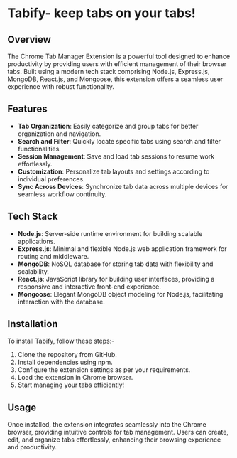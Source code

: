 
# Tabify- keep tabs on your tabs!

## Overview
The Chrome Tab Manager Extension is a powerful tool designed to enhance productivity by providing users with efficient management of their browser tabs. Built using a modern tech stack comprising Node.js, Express.js, MongoDB, React.js, and Mongoose, this extension offers a seamless user experience with robust functionality.

## Features
- **Tab Organization**: Easily categorize and group tabs for better organization and navigation.
- **Search and Filter**: Quickly locate specific tabs using search and filter functionalities.
- **Session Management**: Save and load tab sessions to resume work effortlessly.
- **Customization**: Personalize tab layouts and settings according to individual preferences.
- **Sync Across Devices**: Synchronize tab data across multiple devices for seamless workflow continuity.

## Tech Stack
- **Node.js**: Server-side runtime environment for building scalable applications.
- **Express.js**: Minimal and flexible Node.js web application framework for routing and middleware.
- **MongoDB**: NoSQL database for storing tab data with flexibility and scalability.
- **React.js**: JavaScript library for building user interfaces, providing a responsive and interactive front-end experience.
- **Mongoose**: Elegant MongoDB object modeling for Node.js, facilitating interaction with the database.

## Installation
To install Tabify, follow these steps:-
1. Clone the repository from GitHub.
2. Install dependencies using npm.
3. Configure the extension settings as per your requirements.
4. Load the extension in Chrome browser.
5. Start managing your tabs efficiently!

## Usage
Once installed, the extension integrates seamlessly into the Chrome browser, providing intuitive controls for tab management. Users can create, edit, and organize tabs effortlessly, enhancing their browsing experience and productivity.
